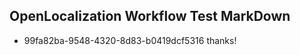 ## OpenLocalization Workflow Test MarkDown
* 99fa82ba-9548-4320-8d83-b0419dcf5316 thanks!

<!--HONumber=Jul16_HO4-->


